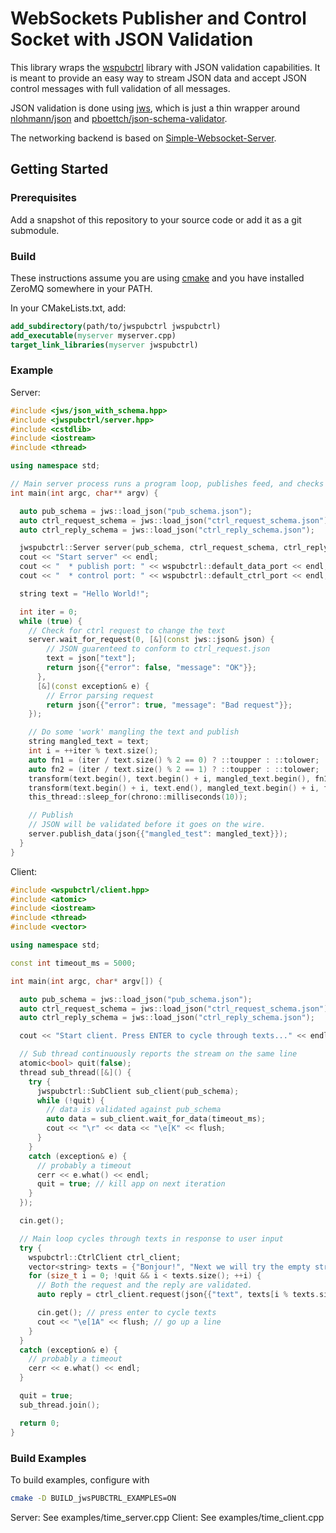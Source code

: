 # WebSockets Publisher and Control Socket with JSON Validation

This library wraps the [wspubctrl](https://github.com/jmuncaster/wspubctrl) library with JSON validation
capabilities. It is meant to provide an easy way to stream JSON data and accept JSON control messages
with full validation of all messages.

JSON validation is done using [jws](https://github.com/jmuncaster/jws), which is just a thin wrapper
around [nlohmann/json](https://github.com/nlohmann/json) and [pboettch/json-schema-validator](https://github.com/pboettch/json-schema-validator).

The networking backend is based on [Simple-Websocket-Server](https://github.com/eidheim/Simple-WebSocket-Server).


## Getting Started

### Prerequisites

Add a snapshot of this repository to your source code or add it as a git submodule.

### Build

These instructions assume you are using [cmake](cmake.org) and you have installed ZeroMQ somewhere in your PATH.

In your CMakeLists.txt, add:
```CMake
add_subdirectory(path/to/jwspubctrl jwspubctrl)
add_executable(myserver myserver.cpp)
target_link_libraries(myserver jwspubctrl)
```

### Example

Server:
```C++
#include <jws/json_with_schema.hpp>
#include <jwspubctrl/server.hpp>
#include <cstdlib>
#include <iostream>
#include <thread>

using namespace std;

// Main server process runs a program loop, publishes feed, and checks for control messages
int main(int argc, char** argv) {

  auto pub_schema = jws::load_json("pub_schema.json");
  auto ctrl_request_schema = jws::load_json("ctrl_request_schema.json");
  auto ctrl_reply_schema = jws::load_json("ctrl_reply_schema.json");

  jwspubctrl::Server server(pub_schema, ctrl_request_schema, ctrl_reply_schema);
  cout << "Start server" << endl;
  cout << "  * publish port: " << wspubctrl::default_data_port << endl;;
  cout << "  * control port: " << wspubctrl::default_ctrl_port << endl;;

  string text = "Hello World!";

  int iter = 0;
  while (true) {
    // Check for ctrl request to change the text
    server.wait_for_request(0, [&](const jws::json& json) {
        // JSON guarenteed to conform to ctrl_request.json
        text = json["text"];
        return json{{"error": false, "message": "OK"}};
      },
      [&](const exception& e) {
        // Error parsing request
        return json{{"error": true, "message": "Bad request"}};
    });

    // Do some 'work' mangling the text and publish
    string mangled_text = text;
    int i = ++iter % text.size();
    auto fn1 = (iter / text.size() % 2 == 0) ? ::toupper : ::tolower;
    auto fn2 = (iter / text.size() % 2 == 1) ? ::toupper : ::tolower;
    transform(text.begin(), text.begin() + i, mangled_text.begin(), fn1);
    transform(text.begin() + i, text.end(), mangled_text.begin() + i, fn2);
    this_thread::sleep_for(chrono::milliseconds(10));

    // Publish
    // JSON will be validated before it goes on the wire.
    server.publish_data(json{{"mangled_test": mangled_text}});
  }
}
```

Client:
```C++
#include <wspubctrl/client.hpp>
#include <atomic>
#include <iostream>
#include <thread>
#include <vector>

using namespace std;

const int timeout_ms = 5000;

int main(int argc, char* argv[]) {

  auto pub_schema = jws::load_json("pub_schema.json");
  auto ctrl_request_schema = jws::load_json("ctrl_request_schema.json");
  auto ctrl_reply_schema = jws::load_json("ctrl_reply_schema.json");

  cout << "Start client. Press ENTER to cycle through texts..." << endl;

  // Sub thread continuously reports the stream on the same line
  atomic<bool> quit(false);
  thread sub_thread([&]() {
    try {
      jwspubctrl::SubClient sub_client(pub_schema);
      while (!quit) {
        // data is validated against pub_schema
        auto data = sub_client.wait_for_data(timeout_ms);
        cout << "\r" << data << "\e[K" << flush;
      }
    }
    catch (exception& e) {
      // probably a timeout
      cerr << e.what() << endl;
      quit = true; // kill app on next iteration
    }
  });

  cin.get();

  // Main loop cycles through texts in response to user input
  try {
    wspubctrl::CtrlClient ctrl_client;
    vector<string> texts = {"Bonjour!", "Next we will try the empty string", "", "This is the last text"};
    for (size_t i = 0; !quit && i < texts.size(); ++i) {
      // Both the request and the reply are validated.
      auto reply = ctrl_client.request(json{{"text", texts[i % texts.size()]}}, timeout_ms);

      cin.get(); // press enter to cycle texts
      cout << "\e[1A" << flush; // go up a line
    }
  }
  catch (exception& e) {
    // probably a timeout
    cerr << e.what() << endl;
  }

  quit = true;
  sub_thread.join();

  return 0;
}
```

### Build Examples

To build examples, configure with
```bash
cmake -D BUILD_jwsPUBCTRL_EXAMPLES=ON
```

Server: See examples/time_server.cpp
Client: See examples/time_client.cpp

